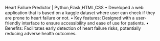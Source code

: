 Heart Failure Predictor | Python,Flask,HTML,CSS 
• Developed a web application that is based on a kaggle dataset where user can check if they are prone to heart failure or
not.
• Key features: Designed with a user-friendly interface to ensure accessibility and ease of use for patients.
• Benefits: Facilitates early detection of heart failure risks, potentially reducing adverse health outcomes.
